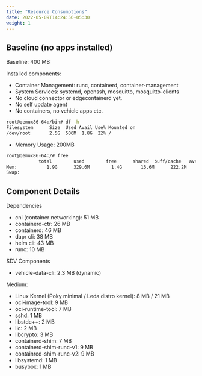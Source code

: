 ```yaml
---
title: "Resource Consumptions"
date: 2022-05-09T14:24:56+05:30
weight: 1
---
```


## Baseline (no apps installed)

Baseline: 400 MB

Installed components:

- Container Management: runc, containerd, container-management
- System Services: systemd, openssh, mosquitto, mosquitto-clients
- No cloud connector or edgecontainerd yet.
- No self update agent
- No containers, no vehicle apps etc.

```bash
root@qemux86-64:/bin# df -h
Filesystem      Size  Used Avail Use% Mounted on
/dev/root       2.5G  506M  1.8G  22% /
```

- Memory Usage: 200MB

```bash
root@qemux86-64:/# free
            total        used        free      shared  buff/cache   available
Mem:           1.9G      329.6M        1.4G       16.6M      222.2M        1.6G
Swap:    
```

## Component Details

Dependencies

- cni (container networking): 51 MB
- containerd-ctr: 26 MB
- containerd: 46 MB
- dapr cli: 38 MB
- helm cli: 43 MB
- runc: 10 MB

SDV Components

- vehicle-data-cli: 2.3 MB (dynamic)

Medium:

- Linux Kernel (Poky minimal / Leda distro kernel): 8 MB / 21 MB
- oci-image-tool: 9 MB
- oci-runtime-tool: 7 MB
- sshd: 1 MB
- libstdc++: 2 MB
- lic: 2 MB
- libcrypto: 3 MB
- containerd-shim: 7 MB
- containerd-shim-runc-v1: 9 MB
- containred-shim-runc-v2: 9 MB
- libsystemd: 1 MB
- busybox: 1 MB
